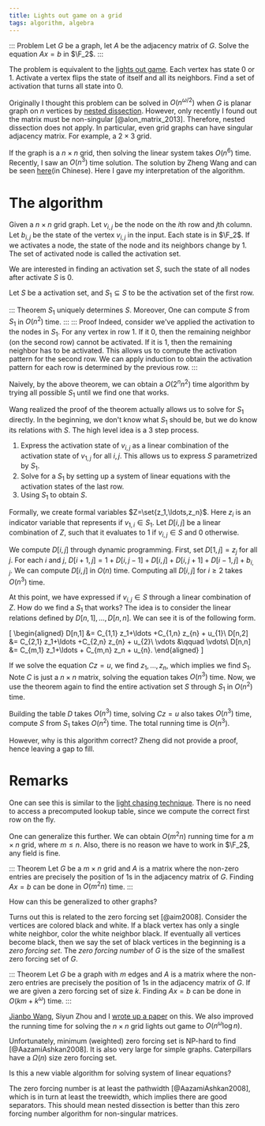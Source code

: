 ```yaml
---
title: Lights out game on a grid
tags: algorithm, algebra
---
```


::: Problem
  Let $G$ be a graph, let $A$ be the adjacency matrix of $G$. Solve the equation $Ax=b$ in $\F_2$.
:::

The problem is equivalent to the [lights out game](https://en.wikipedia.org/wiki/Lights_Out_%28game%29). Each vertex has state $0$ or $1$. Activate a vertex flips the state of itself and all its neighbors. Find a set of activation that turns all state into $0$.

Originally I thought this problem can be solved in $O(n^{\omega/2})$ when $G$ is planar graph on $n$ vertices by [nested dissection](https://en.wikipedia.org/wiki/Nested_dissection). However, only recently I found out the matrix must be non-singular [@alon_matrix_2013]. Therefore, nested dissection does not apply. In particular, even grid graphs can have singular adjacency matrix. For example, a $2\times 3$ grid. 

If the graph is a $n\times n$ grid, then solving the linear system takes $O(n^6)$ time. Recently, I saw an $O(n^3)$ time solution. The solution by Zheng Wang and can be seen [here](https://zhuanlan.zhihu.com/p/53646257)(in Chinese). Here I gave my interpretation of the algorithm. 

# The algorithm

Given a $n\times n$ grid graph. Let $v_{i,j}$ be the node on the $i$th row and $j$th column. Let $b_{i,j}$ be the state of the vertex $v_{i,j}$ in the input. Each state is in $\F_2$. If we activates a node, the state of the node and its neighbors change by $1$. The set of activated node is called the activation set. 

We are interested in finding an activation set $S$, such the state of all nodes after activate $S$ is $0$.

Let $S$ be a activation set, and $S_1\subseteq S$ to be the activation set of the first row. 

::: Theorem
  $S_1$ uniquely determines $S$. Moreover, One can compute $S$ from $S_1$ in $O(n^2)$ time.
:::
::: Proof
  Indeed, consider we've applied the activation to the nodes in $S_1$. For any vertex in row $1$. If it $0$, then the remaining neighbor (on the second row) cannot be activated. If it is $1$, then the remaining neighbor has to be activated. This allows us to compute the activation pattern for the second row. We can apply induction to obtain the activation pattern for each row is determined by the previous row.
:::

Naively, by the above theorem, we can obtain a $O(2^n n^2)$ time algorithm by trying all possible $S_1$ until we find one that works. 

Wang realized the proof of the theorem actually allows us to solve for $S_1$ directly. In the beginning, we don't know what $S_1$ should be, but we do know its relations with $S$. The high level idea is a $3$ step process.

 1. Express the activation state of $v_{i,j}$ as a linear combination of the activation state of $v_{1,j}$ for all $i,j$. This allows us to express $S$ parametrized by $S_1$. 
 2. Solve for a $S_1$ by setting up a system of linear equations with the activation states of the last row. 
 3. Using $S_1$ to obtain $S$.

Formally, we create formal variables $Z=\set{z_1,\ldots,z_n}$. Here $z_i$ is an indicator variable that represents if $v_{1,i}\in S_1$. Let $D[i,j]$ be a linear combination of $Z$, such that it evaluates to $1$ if $v_{i,j}\in S$ and $0$ otherwise.

We compute $D[i,j]$ through dynamic programming. First, set $D[1,j] = z_j$ for all $j$. For each $i$ and $j$, $D[i+1,j] = 1 + D[i,j-1]+D[i,j]+D[i,j+1]+D[i-1,j]+b_{i,j}$. We can compute $D[i,j]$ in $O(n)$ time. Computing all $D[i,j]$ for $i\geq 2$ takes $O(n^3)$ time.

At this point, we have expressed if $v_{i,j}\in S$ through a linear combination of $Z$. How do we find a $S_1$ that works? The idea is to consider the linear relations defined by $D[n,1], \ldots, D[n,n]$. We can see it is of the following form.

\[
\begin{aligned}
D[n,1] &= C_{1,1} z_1+\ldots +C_{1,n} z_{n} + u_{1}\\
D[n,2] &= C_{2,1} z_1+\ldots +C_{2,n} z_{n} + u_{2}\\
 \vdots &\qquad  \vdots\\
D[n,n] &= C_{m,1} z_1+\ldots + C_{m,n} z_n + u_{n}.
\end{aligned}
\]

If we solve the equation $Cz=u$, we find $z_1,\ldots,z_n$, which implies we find $S_1$. Note $C$ is just a $n\times n$ matrix, solving the equation takes $O(n^3)$ time. Now, we use the theorem again to find the entire activation set $S$ through $S_1$ in $O(n^2)$ time. 

Building the table $D$ takes $O(n^3)$ time, solving $Cz=u$ also takes $O(n^3)$ time, compute $S$ from $S_1$ takes $O(n^2)$ time. The total running time is $O(n^3)$. 

However, why is this algorithm correct? Zheng did not provide a proof, hence leaving a gap to fill.

# Remarks

One can see this is similar to the [light chasing technique](https://en.wikipedia.org/wiki/Lights_Out_%28game%29#Light_chasing). There is no need to access a precomputed lookup table, since we compute the correct first row on the fly.

One can generalize this further. We can obtain $O(m^2n)$ running time for a $m\times n$ grid, where $m\leq n$.
Also, there is no reason we have to work in $\F_2$, any field is fine. 

::: Theorem
  Let $G$ be a $m\times n$ grid and $A$ is a matrix where the non-zero entries are precisely the position of $1$s in the adjacency matrix of $G$. Finding $Ax=b$ can be done in $O(m^2n)$ time. 
:::

How can this be generalized to other graphs? 

Turns out this is related to the zero forcing set [@aim2008]. Consider the vertices are colored black and white. If a black vertex has only a single white neighbor, color the white neighbor black. If eventually all vertices become black, then we say the set of black vertices in the beginning is a *zero forcing set*. The *zero forcing number* of $G$ is the size of the smallest zero forcing set of $G$. 

::: Theorem
  Let $G$ be a graph with $m$ edges and $A$ is a matrix where the non-zero entries are precisely the position of $1$s in the adjacency matrix of $G$. If we are given a zero forcing set of size $k$. Finding $Ax=b$ can be done in $O(km+k^\omega)$ time.
:::

[Jianbo Wang](https://wangchienbo.github.io/), Siyun Zhou and I [wrote up a paper](https://chaoxu.prof/files/papers/zeroforcing.pdf) on this. We also improved the running time for solving the $n\times n$ grid lights out game to $O(n^\omega\log n)$.

Unfortunately, minimum (weighted) zero forcing set is NP-hard to find [@AazamiAshkan2008]. It is also very large for simple graphs. Caterpillars have a $\Omega(n)$ size zero forcing set.

Is this a new viable algorithm for solving system of linear equations? 

The zero forcing number is at least the pathwidth [@AazamiAshkan2008], which is in turn at least the treewidth, which implies there are good separators. This should mean nested dissection is better than this zero forcing number algorithm for non-singular matrices.

